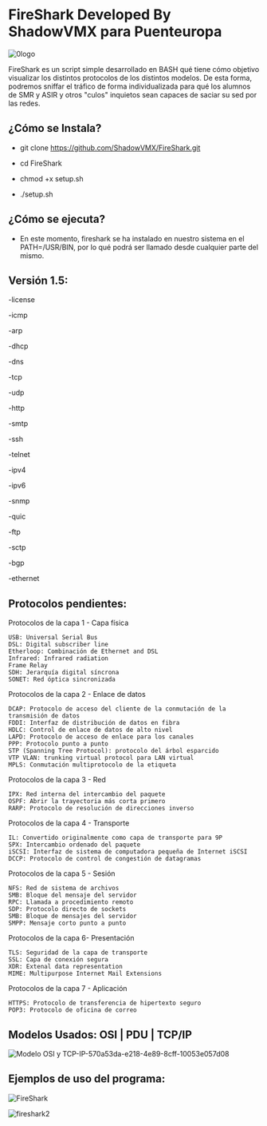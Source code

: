 # FireShark Developed By ShadowVMX para Puenteuropa

![0logo](https://user-images.githubusercontent.com/92258683/205993832-83adae18-0187-4728-98ab-bf3c3ac9655e.jpg)

FireShark es un script simple desarrollado en BASH qué tiene cómo objetivo visualizar los distintos protocolos de los distintos modelos. De esta forma, podremos sniffar el tráfico de forma individualizada para qué los alumnos de SMR y ASIR y otros "culos" inquietos sean capaces de saciar su sed por las redes.


## ¿Cómo se Instala?
- git clone https://github.com/ShadowVMX/FireShark.git

- cd FireShark

- chmod +x setup.sh

- ./setup.sh


## ¿Cómo se ejecuta?
- En este momento, fireshark se ha instalado en nuestro sistema en el PATH=/USR/BIN, por lo qué podrá ser llamado desde cualquier parte del mismo.


## Versión 1.5:

  -license

  -icmp
  
  -arp
  
  -dhcp
  
  -dns
  
  -tcp
  
  -udp
  
  -http
  
  -smtp
  
  -ssh
  
  -telnet
  
  -ipv4
  
  -ipv6
  
  -snmp
  
  -quic
  
  -ftp
  
  -sctp
  
  -bgp
  
  -ethernet
  
  
## Protocolos pendientes:

Protocolos de la capa 1 - Capa física

    USB: Universal Serial Bus
    DSL: Digital subscriber line
    Etherloop: Combinación de Ethernet and DSL
    Infrared: Infrared radiation
    Frame Relay
    SDH: Jerarquía digital síncrona
    SONET: Red óptica sincronizada

Protocolos de la capa 2 - Enlace de datos

    DCAP: Protocolo de acceso del cliente de la conmutación de la transmisión de datos
    FDDI: Interfaz de distribución de datos en fibra
    HDLC: Control de enlace de datos de alto nivel
    LAPD: Protocolo de acceso de enlace para los canales
    PPP: Protocolo punto a punto
    STP (Spanning Tree Protocol): protocolo del árbol esparcido
    VTP VLAN: trunking virtual protocol para LAN virtual
    MPLS: Conmutación multiprotocolo de la etiqueta

Protocolos de la capa 3 - Red

    IPX: Red interna del intercambio del paquete
    OSPF: Abrir la trayectoria más corta primero
    RARP: Protocolo de resolución de direcciones inverso

Protocolos de la capa 4 - Transporte

    IL: Convertido originalmente como capa de transporte para 9P
    SPX: Intercambio ordenado del paquete
    iSCSI: Interfaz de sistema de computadora pequeña de Internet iSCSI
    DCCP: Protocolo de control de congestión de datagramas

Protocolos de la capa 5 - Sesión

    NFS: Red de sistema de archivos
    SMB: Bloque del mensaje del servidor
    RPC: Llamada a procedimiento remoto
    SDP: Protocolo directo de sockets
    SMB: Bloque de mensajes del servidor
    SMPP: Mensaje corto punto a punto

Protocolos de la capa 6- Presentación

    TLS: Seguridad de la capa de transporte
    SSL: Capa de conexión segura
    XDR: Extenal data representation
    MIME: Multipurpose Internet Mail Extensions

Protocolos de la capa 7 - Aplicación

    HTTPS: Protocolo de transferencia de hipertexto seguro
    POP3: Protocolo de oficina de correo


 
## Modelos Usados: OSI | PDU | TCP/IP

![Modelo OSI y TCP-IP-570a53da-e218-4e89-8cff-10053e057d08](https://user-images.githubusercontent.com/92258683/205994931-518ad391-32d6-4d7c-9967-263e3e8db7aa.png)


## Ejemplos de uso del programa:



![FireShark](https://user-images.githubusercontent.com/92258683/205994973-11d47689-8ecf-4dc8-a96e-0a1fac268428.png)




![fireshark2](https://user-images.githubusercontent.com/92258683/205994979-7adbfe29-93e3-4822-90d9-31273a195997.png)


